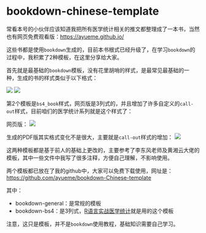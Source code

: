 # bookdown-chinese-template
常看本号的小伙伴应该知道我把所有医学统计相关的推文都整理成了一本书，当然也有网页免费观看版：https://ayueme.github.io/

这些书都是使用`bookdown`生成的，目前本书根式已经升级了，在学习`bookdown`的过程中，我积累了2种模板，在这里分享给大家。

首先就是最基础的`bookdown`模板，没有花里胡哨的样式，是最常见最基础的一种，生成的书的样式类似于以下格式：


![](https://files.mdnice.com/user/24484/e224575a-13c0-4f8a-9c19-0c0cbf8840a3.png)
![](https://files.mdnice.com/user/24484/9cb945ac-9293-4495-855e-e8d486c965de.png)


第2个模板是`bs4_book`样式，网页版是3列式的，并且增加了许多自定义的`call-out`样式，目前咱们的医学统计系列就是这个样式了：

网页版：
![](https://files.mdnice.com/user/24484/cef66ea8-ce6f-4278-9d63-0e1ea10de6da.png)

生成的PDF版其实格式变化不是很大，主要就是`call-out`样式的增加：
![](https://files.mdnice.com/user/24484/544b1075-46c3-4cfb-95e2-cc2de63e6c06.png)


这两种模板都是基于前人的基础上更改的，主要参考了李东风老师及黄湘云大佬的模板，其中一些文件中我写了很多注释，方便自己理解，不影响使用。

两个模板都已放在了我的github中，大家可以免费下载使用，网址是：https://github.com/ayueme/bookdown-Chinese-template

其中：
- bookdown-general：是常规的模板
- bookdown-bs4：是3列式，[R语言实战医学统计](https://ayueme.github.io/)就是用的这个模板

注意，这只是模板，并不是`bookdown`使用教程，基础知识需要自己学习。
